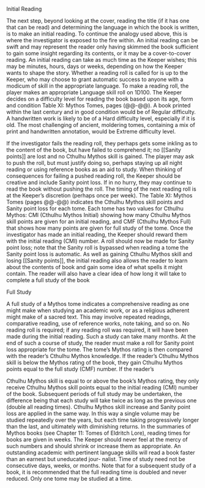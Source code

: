 



Initial Reading

The next step, beyond looking at the cover, reading the title (if it has one that can be read) and determining the language in which the book is written, is to make an initial reading. To continue the analogy used above, this is where the investigator is exposed to the fire within. An initial reading can be swift and may represent the reader only having skimmed the book sufficient to gain some insight regarding its contents, or it may be a cover-to-cover reading. An initial reading can take as much time as the Keeper wishes; this may be minutes, hours, days or weeks, depending on how the Keeper wants to shape the story.
Whether a reading roll is called for is up to the Keeper, who may choose to grant automatic success to anyone with a modicum of skill in the appropriate language.
To make a reading roll, the player makes an appropriate Language skill roll on 1D100. The Keeper decides on a difficulty level for reading the book based upon its age, form and condition Table XI: Mythos Tomes, pages (@@-@@).
A book printed within the last century and in good condition would be of Regular difficulty.
A handwritten work is likely to be of a Hard difficulty level, especially if it is old.
The most challenging of ancient, moldering tomes, containing a mix of print and handwritten annotation, would be Extreme difficulty level.

If the investigator fails the reading roll, they perhaps gets some inkling as to the content of the book, but have failed to comprehend it; no [[Sanity points]] are lost and no Cthulhu Mythos skill is gained. The player may ask to push the roll, but must justify doing so, perhaps staying up all night reading or using reference books as an aid to study. When
thinking of consequences for failing a pushed reading roll, the Keeper should be creative and include Sanity point loss. If in no hurry, they may continue to read the book without pushing the roll. The timing of the next reading roll is at the Keeper’s discretion (perhaps once per week).
The Table XI: Mythos Tomes (pages @@-@@) indicates the Cthulhu Mythos skill points and Sanity point loss for each tome. Each tome has two values for Cthulhu Mythos: CMI (Cthulhu Mythos Initial) showing how many Cthulhu Mythos skill points are given for an initial reading, and CMF (Cthulhu Mythos Full) that shows how many points are given for full study of the tome.
Once the investigator has made an initial reading, the Keeper should reward them with the initial reading (CMI) number. A roll should now be made for Sanity point loss; note that the Sanity roll is bypassed when reading a tome the Sanity point loss is automatic.
As well as gaining Cthulhu Mythos skill and losing [[Sanity points]], the initial reading also allows the reader to learn about the contents of book and gain some idea of what spells it might contain. The reader will also have a clear idea of how long it will take to complete a full study of the book

Full Study

A full study of a Mythos tome indicates a comprehensive reading as one might make when studying an academic work, or as a religious adherent might make of a sacred text.
This may involve repeated readings, comparative reading, use of reference works, note taking, and so on. No reading roll is required; if any reading roll was required, it will have
been made during the initial reading.
Such a study can take many months. At the end of such a course of study, the reader must make a roll for Sanity point loss appropriate for the tome. The tome’s Mythos rating is then compared with the reader’s Cthulhu Mythos knowledge. If the reader’s Cthulhu Mythos skill is below the Mythos rating of the book, they gain Cthulhu Mythos
points equal to the full study (CMF) number. If the reader’s

Cthulhu Mythos skill is equal to or above the book’s Mythos
rating, they only receive Cthulhu Mythos skill points equal to
the initial reading (CMI) number of the book.
Subsequent periods of full study may be undertaken, the
difference being that each study will take twice as long as the
previous one (double all reading times). Cthulhu Mythos
skill increase and Sanity point loss are applied in the same
way. In this way a single volume may be studied repeatedly
over the years, but each time taking progressively longer
than the last, and ultimately with diminishing returns.
In the summaries of Mythos books (see Chapter 11:
Tomes of Eldritch Lore), reading times for books are given
in weeks. The Keeper should never feel at the mercy of such
numbers and should shrink or increase them as appropriate.
An outstanding academic with pertinent language skills will
read a book faster than an earnest but uneducated jour-
nalist. Time of study need not be consecutive days, weeks,
or months. Note that for a subsequent study of a book, it
is recommended that the full reading time is doubled and
never reduced.
Only one tome may be studied at a time.